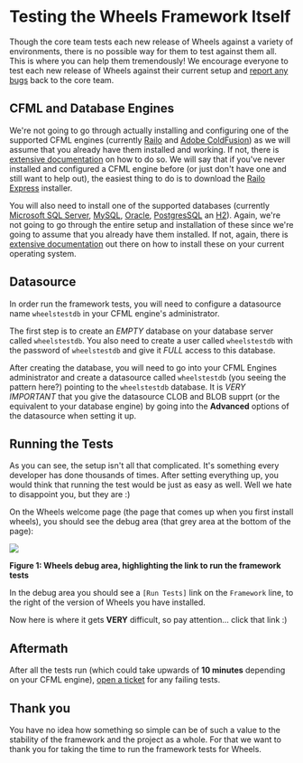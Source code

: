 # Testing the Wheels Framework Itself

Though the core team tests each new release of Wheels against a variety of environments, there is no
possible way for them to test against them all. This is where you can help them tremendously! We
encourage everyone to test each new release of Wheels against their current setup and
[report any bugs][10] back to the core team.

## CFML and Database Engines

We're not going to go through actually installing and configuring one of the supported CFML engines
(currently [Railo][2] and [Adobe ColdFusion][3]) as we will assume that you already have them installed
and working. If not, there is [extensive documentation][9] on how to do so. We will say that if you've
never installed and configured a CFML engine before (or just don't have one and still want to help out),
the easiest thing to do is to download the [Railo Express][1] installer.

You will also need to install one of the supported databases (currently [Microsoft SQL Server][4],
[MySQL][5], [Oracle][6], [PostgresSQL][7] an [H2][8]). Again, we're not going to go through the entire
setup and installation of these since we're going to assume that you already have them installed. If
not, again, there is [extensive documentation][9] out there on how to install these on your current
operating system.

## Datasource

In order run the framework tests, you will need to configure a datasource name `wheelstestdb` in your
CFML engine's administrator.

The first step is to create an _EMPTY_ database on your database server called `wheelstestdb`. You also
need to create a user called `wheelstestdb` with the password of `wheelstestdb` and give it _FULL_
access to this database. 

After creating the database, you will need to go into your CFML Engines administrator and create a
datasource called `wheelstestdb` (you seeing the pattern here?) pointing to the `wheelstestdb` database.
It is _VERY IMPORTANT_ that you give the datasource CLOB and BLOB supprt (or the equivalent to your
database engine) by going into the **Advanced** options of the datasource when setting it up.

## Running the Tests

As you can see, the setup isn't all that complicated. It's something every developer has done thousands
of times. After setting everything up, you would think that running the test would be just as easy as
well. Well we hate to disappoint you, but they are :)

On the Wheels welcome page (the page that comes up when you first install wheels), you should see the
debug area (that grey area at the bottom of the page):

<img src="../assets/images/wheels-debug-area.jpg"/>

**Figure 1: Wheels debug area, highlighting the link to run the framework tests**

In the debug area you should see a `[Run Tests]` link on the `Framework` line, to the right of the
version of Wheels you have installed.

Now here is where it gets __VERY__ difficult, so pay attention... click that link :)

## Aftermath

After all the tests run (which could take upwards of **10 minutes** depending on your CFML engine),
[open a ticket][10] for any failing tests.

## Thank you

You have no idea how something so simple can be of such a value to the stability of the framework and
the project as a whole. For that we want to thank you for taking the time to run the framework tests
for Wheels. 

[1]: http://www.getrailo.org/index.cfm/download/
[2]: http://www.getrailo.org
[3]: http://www.adobe.com/coldfusion
[4]: http://www.microsoft.com/express/database/
[5]: http://www.mysql.com/downloads/mysql/
[6]: http://www.oracle.com/technetwork/products/express-edition/downloads/index.html
[7]: http://www.postgresql.org/download/
[8]: http://www.h2database.com/html/download.html
[9]: http://www.google.com/
[10]: https://github.com/cfwheels/cfwheels/issues
